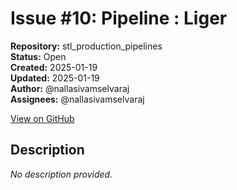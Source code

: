 # Issue #10: Pipeline : Liger

**Repository:** stl_production_pipelines  
**Status:** Open  
**Created:** 2025-01-19  
**Updated:** 2025-01-19  
**Author:** @nallasivamselvaraj  
**Assignees:** @nallasivamselvaraj  

[View on GitHub](https://github.com/Simtestlab/stl_production_pipelines/issues/10)

## Description

*No description provided.*